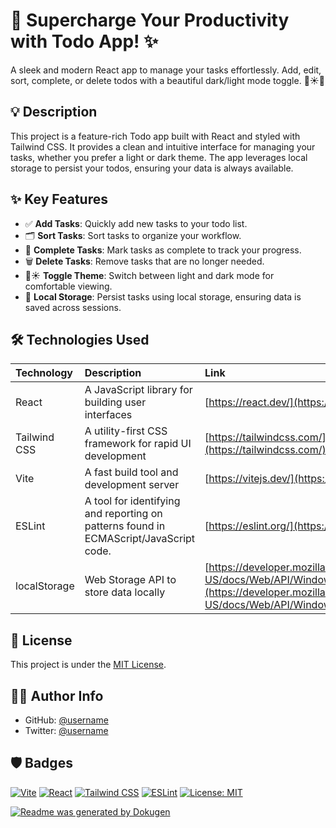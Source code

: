# 🚀 Supercharge Your Productivity with Todo App! ✨

A sleek and modern React app to manage your tasks effortlessly. Add, edit, sort,
complete, or delete todos with a beautiful dark/light mode toggle. 📝☀️🌙

## 💡 Description

This project is a feature-rich Todo app built with React and styled with
Tailwind CSS. It provides a clean and intuitive interface for managing your
tasks, whether you prefer a light or dark theme. The app leverages local storage
to persist your todos, ensuring your data is always available.

## ✨ Key Features

-   ✅ **Add Tasks**: Quickly add new tasks to your todo list.
-   🗂️ **Sort Tasks**: Sort tasks to organize your workflow.
-   💯 **Complete Tasks**: Mark tasks as complete to track your progress.
-   🗑️ **Delete Tasks**: Remove tasks that are no longer needed.
-   🌙☀️ **Toggle Theme**: Switch between light and dark mode for comfortable
    viewing.
-   💾 **Local Storage**: Persist tasks using local storage, ensuring data is
    saved across sessions.

## 🛠️ Technologies Used

| Technology   | Description                                                                           | Link                                                                                                                                         |
| :----------- | :------------------------------------------------------------------------------------ | :------------------------------------------------------------------------------------------------------------------------------------------- |
| React        | A JavaScript library for building user interfaces                                     | [https://react.dev/](https://react.dev/)                                                                                                     |
| Tailwind CSS | A utility-first CSS framework for rapid UI development                                | [https://tailwindcss.com/](https://tailwindcss.com/)                                                                                         |
| Vite         | A fast build tool and development server                                              | [https://vitejs.dev/](https://vitejs.dev/)                                                                                                   |
| ESLint       | A tool for identifying and reporting on patterns found in ECMAScript/JavaScript code. | [https://eslint.org/](https://eslint.org/)                                                                                                   |
| localStorage | Web Storage API to store data locally                                                 | [https://developer.mozilla.org/en-US/docs/Web/API/Window/localStorage](https://developer.mozilla.org/en-US/docs/Web/API/Window/localStorage) |

## 📄 License

This project is under the [MIT License](LICENSE).

## 🧑‍💻 Author Info

-   GitHub: [@username](https://github.com/DeraTheOz)
-   Twitter: [@username](https://twitter.com/deraamaobi)

## 🛡️ Badges

[![Vite](https://img.shields.io/badge/Vite-646CFF?style=flat-square&logo=vite&logoColor=white)](https://vitejs.dev/)
[![React](https://img.shields.io/badge/React-20232A?style=flat-square&logo=react&logoColor=61DAFB)](https://react.dev/)
[![Tailwind CSS](https://img.shields.io/badge/Tailwind%20CSS-38B2AC?style=flat-square&logo=tailwind-css&logoColor=white)](https://tailwindcss.com/)
[![ESLint](https://img.shields.io/badge/ESLint-4B32C3?style=flat-square&logo=eslint&logoColor=white)](https://eslint.org/)
[![License: MIT](https://img.shields.io/badge/License-MIT-yellow.svg)](https://opensource.org/licenses/MIT)

[![Readme was generated by Dokugen](https://img.shields.io/badge/Readme%20was%20generated%20by-Dokugen-brightgreen)](https://www.npmjs.com/package/dokugen)
